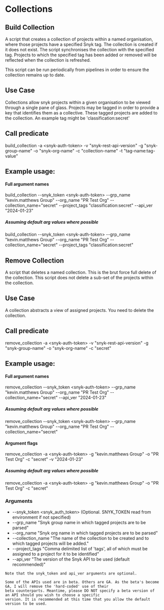 # Collections
## Build Collection
A script that creates a collection of projects within a named organisation, where those projects have a specified 
Snyk tag. The collection is created if it does not exist. The script synchronises the collection with the specified 
tag. Projects to which the specified tag has been added or removed will be reflected when the collection is refreshed.

This script can be run periodically from pipelines in order to ensure the collection remains up to date.

## Use Case
Collections allow snyk projects within a given organisation to be viewed through a single pane of glass. Projects may
be tagged in order to provide a key that identifies them as a collective. These tagged projects are added to the 
collection. An example tag might be 'classification:secret'

## Call predicate
build_collection -a \<snyk-auth-token\> -v "snyk-rest-api-version" -g "snyk-group-name" -o "snyk-org-name" -c "collection-name" -t "tag-name:tag-value"

## Example usage:
#### Full argument names
build_collection --snyk_token \<snyk-auth-token\> 
    --grp_name "kevin.matthews Group" --org_name "PR Test Org" --collection_name="secret" --project_tags "classification:secret" --api_ver "2024-01-23"
##### Assuming default arg values where possible
build_collection --snyk_token \<snyk-auth-token\> 
    --grp_name "kevin.matthews Group" --org_name "PR Test Org" --collection_name="secret" --project_tags "classification:secret"


## Remove Collection
A script that deletes a named collection. This is the brut force full delete of the collection. This script does not 
delete a sub-set of the projects within the collection.

## Use Case
A collection abstracts a view of assigned projects. You need to delete the collection.

## Call predicate
remove_collection -a \<snyk-auth-token\> -v "snyk-rest-api-version" -g "snyk-group-name" -o "snyk-org-name" -c "secret"

## Example usage:
#### Full argument names
remove_collection --snyk_token \<snyk-auth-token\> 
    --grp_name "kevin.matthews Group" --org_name "PR Test Org" --collection_name="secret" --api_ver "2024-01-23"
##### Assuming default arg values where possible
remove_collection --snyk_token \<snyk-auth-token\> 
    --grp_name "kevin.matthews Group" --org_name "PR Test Org" --collection_name="secret" 



#### Argument flags
remove_collection -a \<snyk-auth-token\> -g "kevin.matthews Group" -o "PR Test Org" -c "secret" -v "2024-01-23"
##### Assuming default arg values where possible
remove_collection -a \<snyk-auth-token\> -g "kevin.matthews Group" -o "PR Test Org" -c "secret"

### Arguments
- --snyk_token <snyk_auth_token> (Optional. SNYK_TOKEN read from environment if not specified)
- --grp_name "Snyk group name in which tagged projects are to be parsed"
- --org_name "Snyk org name in which tagged projects are to be parsed"
- --collection_name "The name of the collection to be created and to which tagged projects will be added."
- --project_tags "Comma delimited list of 'tags', all of which must be assigned to a project for it to be identified"
- --api_ver "The version of the Snyk API to be used (default recommended)"

````
Note that the snyk_token and api_ver arguments are optional.

Some of the APIs used are in beta. Others are GA. As the beta's become GA, I will remove the 'hard-coded' use of their 
beta counterparts. Meantime, please DO NOT specify a beta version of an API should you wish to choose a specific 
version. It is recommended at this time that you allow the default version to be used.
